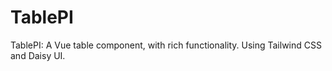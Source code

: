 # TablePI

TablePI: A Vue table component, with rich functionality. Using Tailwind CSS and Daisy UI.
